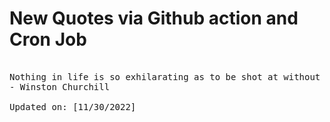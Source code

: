 # New Quotes via Github action and Cron Job

<pre>
<!-- #quote -->
Nothing in life is so exhilarating as to be shot at without result.
- Winston Churchill

Updated on: [11/30/2022]
<!-- #quoteEnd -->
</pre>
